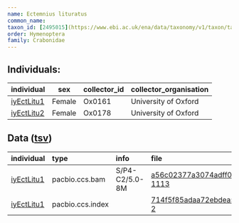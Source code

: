 ```yaml
---
name: Ectemnius lituratus
common_name: 
taxon_id: [2495015](https://www.ebi.ac.uk/ena/data/taxonomy/v1/taxon/tax-id/2495015)
order: Hymenoptera
family: Crabonidae
---
```


## Individuals:

| individual | sex | collector_id | collector_organisation |
| :--------- | :-: | :----------- | :--------------------- |
| [iyEctLitu1](iyEctLitu1.md) | Female | Ox0161 | University of Oxford |
| [iyEctLitu2](iyEctLitu2.md) | Female | Ox0178 | University of Oxford |

## Data ([tsv](Ectemnius_lituratus_data.tsv))

| individual | type | info | file |
| :--------- | :--- | :--- | :--- |
| [iyEctLitu1](iyEctLitu1.md) | pacbio.ccs.bam | S/P4-C2/5.0-8M | [a56c02377a3074adff0c9b90ce46b8c4-1113](https://darwin.cog.sanger.ac.uk/insects/Ectemnius_lituratus/iyEctLitu1/genomic_data/pacbio/m64097_200219_144607.ccs.bam) |
| [iyEctLitu1](iyEctLitu1.md) | pacbio.ccs.index |  | [714f5f85adaa72ebdea5e743212dc366-2](https://darwin.cog.sanger.ac.uk/insects/Ectemnius_lituratus/iyEctLitu1/genomic_data/pacbio/m64097_200219_144607.ccs.bam.pbi) |
